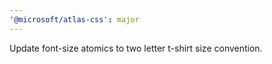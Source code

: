 ```yaml
---
'@microsoft/atlas-css': major
---
```


Update font-size atomics to two letter t-shirt size convention.
